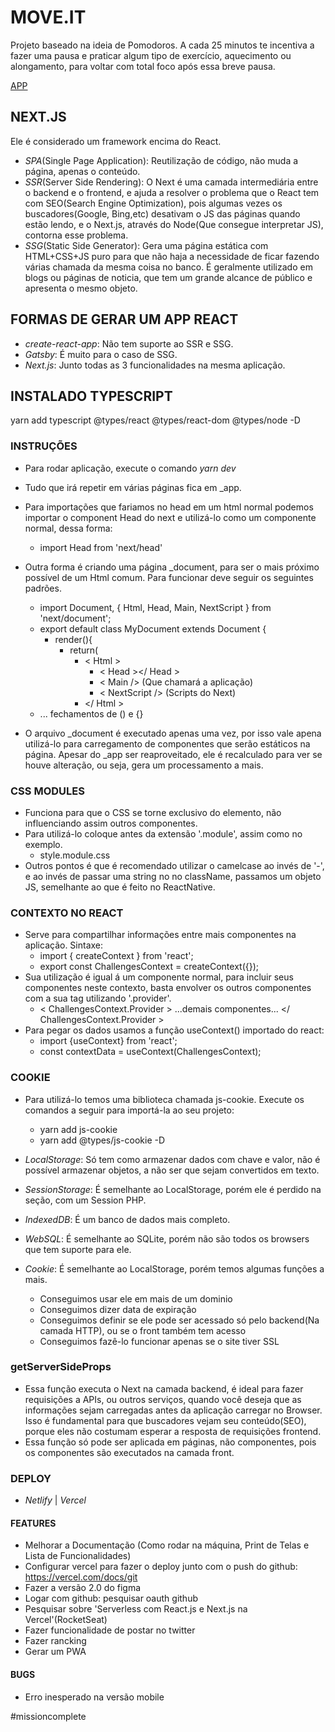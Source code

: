 # MOVE.IT

Projeto baseado na ideia de Pomodoros. A cada 25 minutos te incentiva a fazer uma pausa e praticar algum tipo de exercício, aquecimento ou alongamento, para voltar com total foco após essa breve pausa. 

[APP](https://moveit-matthewsbrandan.vercel.app/)

## NEXT.JS

Ele é considerado um framework encima do React.
- *SPA*(Single Page Application): Reutilização de código, não muda a página, apenas o conteúdo.
- *SSR*(Server Side Rendering): O Next é uma camada intermediária entre o backend e o frontend, e ajuda a resolver o problema que o React tem com SEO(Search Engine Optimization), pois algumas vezes os buscadores(Google, Bing,etc) desativam o JS das páginas quando estão lendo, e o Next.js, através do Node(Que consegue interpretar JS), contorna esse problema.
- *SSG*(Static Side Generator): Gera uma página estática com HTML+CSS+JS puro para que não haja a necessidade de ficar fazendo várias chamada da mesma coisa no banco. É geralmente utilizado em blogs ou páginas de noticia, que tem um grande alcance de público e apresenta o mesmo objeto.

## FORMAS DE GERAR UM APP REACT

- *create-react-app*: Não tem suporte ao SSR e SSG.
- *Gatsby*: É muito para o caso de SSG.
- *Next.js*: Junto todas as 3 funcionalidades na mesma aplicação.

## INSTALADO TYPESCRIPT

yarn add typescript @types/react @types/react-dom @types/node -D

### INSTRUÇÕES

- Para rodar aplicação, execute o comando *yarn dev*
- Tudo que irá repetir em várias páginas fica em _app.

- Para importações que fariamos no head em um html normal podemos importar o component Head do next e utilizá-lo como um componente normal, dessa forma:
    - import Head from 'next/head'
- Outra forma é criando uma página _document, para ser o mais próximo possível de um Html comum. Para funcionar deve seguir os seguintes padrões.
    - import Document, { Html, Head, Main, NextScript } from 'next/document';
    - export default class MyDocument extends Document {
        - render(){
            - return(
                - < Html >
                    - < Head ></ Head >
                    - < Main /> (Que chamará a aplicação)
                    - < NextScript /> (Scripts do Next)
                - </ Html >
    - ... fechamentos de () e {}
- O arquivo _document é executado apenas uma vez, por isso vale apena utilizá-lo para carregamento de componentes que serão estáticos na página. Apesar do _app ser reaproveitado, ele é recalculado para ver se houve alteração, ou seja, gera um processamento a mais.

### CSS MODULES

- Funciona para que o CSS se torne exclusivo do elemento, não influenciando assim outros componentes.
- Para utilizá-lo coloque antes da extensão '.module', assim como no exemplo.
    - style.module.css
- Outros pontos é que é recomendado utilizar o camelcase ao invés de '-', e ao invés de passar uma string no no className, passamos um objeto JS, semelhante ao que é feito no ReactNative.

### CONTEXTO NO REACT

- Serve para compartilhar informações entre mais componentes na aplicação. Sintaxe:
    - import { createContext } from 'react';
    - export const ChallengesContext = createContext({});
- Sua utilização é igual á um componente normal, para incluir seus componentes neste contexto, basta envolver os outros componentes com a sua tag utilizando '.provider'.
    - < ChallengesContext.Provider > ...demais componentes... </ ChallengesContext.Provider >
- Para pegar os dados usamos a função useContext() importado do react:
    - import {useContext} from 'react';
    - const contextData = useContext(ChallengesContext);

### COOKIE
- Para utilizá-lo temos uma biblioteca chamada js-cookie. Execute os comandos a seguir para importá-la ao seu projeto:
    - yarn add js-cookie
    - yarn add @types/js-cookie -D

- *LocalStorage*: Só tem como armazenar dados com chave e valor, não é possível armazenar objetos, a não ser que sejam convertidos em texto.
- *SessionStorage*: É semelhante ao LocalStorage, porém ele é perdido na seção, com um Session PHP.
- *IndexedDB*: É um banco de dados mais completo.
- *WebSQL*: É semelhante ao SQLite, porém não são todos os browsers que tem suporte para ele. 
- *Cookie*: É semelhante ao LocalStorage, porém temos algumas funções a mais.
    - Conseguimos usar ele em mais de um dominio
    - Conseguimos dizer data de expiração
    - Conseguimos definir se ele pode ser acessado só pelo backend(Na camada HTTP), ou se o front também tem acesso
    - Conseguimos fazê-lo funcionar apenas se o site tiver SSL

### getServerSideProps
- Essa função executa o Next na camada backend, é ideal para fazer requisições a APIs, ou outros serviços, quando você deseja que as informações sejam carregadas antes da aplicação carregar no Browser. Isso é fundamental para que buscadores vejam seu conteúdo(SEO), porque eles não costumam esperar a resposta de requisições frontend.
- Essa função só pode ser aplicada em páginas, não componentes, pois os componentes são executados na camada front.

### DEPLOY
- *Netlify* | *Vercel*

#### FEATURES
- Melhorar a Documentação (Como rodar na máquina, Print de Telas e Lista de Funcionalidades)
- Configurar vercel para fazer o deploy junto com o push do github: https://vercel.com/docs/git
- Fazer a versão 2.0 do figma
- Logar com github: pesquisar oauth github
- Pesquisar sobre 'Serverless com React.js e Next.js na Vercel'(RocketSeat)
- Fazer funcionalidade de postar no twitter
- Fazer rancking
- Gerar um PWA

#### BUGS
- Erro inesperado na versão mobile

#missioncomplete